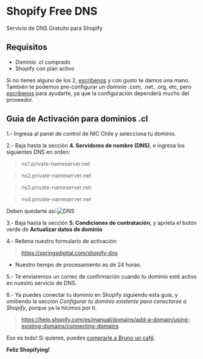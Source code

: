 # Shopify Free DNS
Servicio de DNS Gratuito para Shopify

## Requisitos
* Dominio .cl comprado
* Shopify con plan activo

Si no tienes alguno de los 2, [escríbenos](https://springsdigital.com/contacto) y con gusto te damos una mano.
También te podemos pre-configurar un dominio .com, .net, .org, etc, pero [escríbenos](https://springsdigital.com/contacto) para ayudarte, ya que la configuración dependerá mucho del proveedor.

## Guia de Activación para dominios .cl
1.- Ingresa al panel de control de NIC Chile y selecciona tu dominio.

2.- Baja hasta la sección **4. Servidores de nombre (DNS)**, e ingresa los siguientes DNS en orden:
> ns1.private-nameserver.net

> ns2.private-nameserver.net

> ns3.private-nameserver.net

> ns4.private-nameserver.net

Deben quedarte así
![DNS](https://public.store-genius.com/free-dns-nameservers.png "DNS")

3.- Baja hasta la sección **5. Condiciones de contratación**, y aprieta el botón verde de **Actualizar datos de dominio**

4.- Rellena nuestro formulario de activación:
> https://springsdigital.com/shopify-dns
* Nuestro tiempo de procesamiento es de 24 horas.

5.- Te enviaremos un correo de confirmación cuando tu dominio esté activo en nuestro servicio de DNS.

6.- Ya puedes conectar tu dominio en Shopify siguiendo esta guía, y omitiendo la sección *Configurar tu dominio existente para conectarse a Shopify*, porque ya la hicimos por tí.
> https://help.shopify.com/es/manual/domains/add-a-domain/using-existing-domains/connecting-domains

Eso es todo!
Si quieres, puedes [comprarle a Bruno un café](https://buymeacoff.ee/brunocalderon).

**Feliz Shopifying!**
